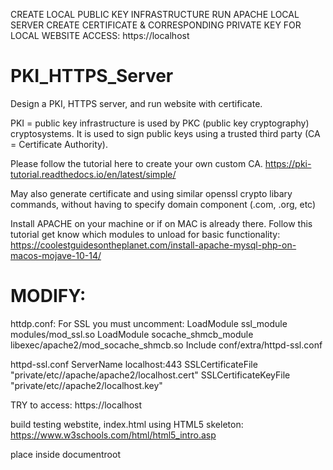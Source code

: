 CREATE LOCAL PUBLIC KEY INFRASTRUCTURE
RUN APACHE LOCAL SERVER
CREATE CERTIFICATE & CORRESPONDING PRIVATE KEY FOR LOCAL WEBSITE
ACCESS: https://localhost



# PKI_HTTPS_Server
Design a PKI, HTTPS server, and run website with certificate.

PKI = public key infrastructure is used by PKC (public key cryptography) cryptosystems. 
It is used to sign public keys using a trusted third party (CA = Certificate Authority).


Please follow the tutorial here to create your own custom CA. 
https://pki-tutorial.readthedocs.io/en/latest/simple/

May also generate certificate and using similar openssl crypto libary commands, without having
to specify domain component (.com, .org, etc)

Install APACHE on your machine or if on MAC is already there. Follow this tutorial
get know which modules to unload for basic functionality:
https://coolestguidesontheplanet.com/install-apache-mysql-php-on-macos-mojave-10-14/

# MODIFY:
httdp.conf: 
For SSL you must uncomment: 
LoadModule ssl_module modules/mod_ssl.so
LoadModule socache_shmcb_module libexec/apache2/mod_socache_shmcb.so
Include conf/extra/httpd-ssl.conf
	
httpd-ssl.conf
ServerName localhost:443
SSLCertificateFile "private/etc//apache/apache2/localhost.cert"
SSLCertificateKeyFile "private/etc//apache2/localhost.key"

TRY to access: https://localhost

build testing webstite, index.html using HTML5 skeleton:
https://www.w3schools.com/html/html5_intro.asp

place inside documentroot


